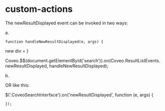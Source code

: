 # custom-actions

The newResultDisplayed event can be invoked in two ways:

a.

    function handleNewResultDisplayed(e, args) {

new div = 
}

   Coveo.$$(document.getElementById('search')).on(Coveo.ResultListEvents.newResultDisplayed, handleNewResultDisplayed);
 

b.

OR like this:

$('.CoveoSearchInterface').on('newResultDisplayed', function (e, args) {



    });
